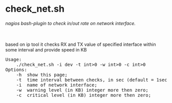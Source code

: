 # check_net.sh
<h6>nagios bash-plugin to check in/out rate on network interface.</h6>
<br />
based on ip tool it checks RX and TX value of specified interface within some interval and provide speed in KB
<pre>
Usage: 
	./check_net.sh -i dev -t int>0 -w int>0 -c int>0
Options:
	-h  show this page;
	-t  time interval between checks, in sec (default = 1sec);
	-i  name of network interface;
	-w  warning level (in KB) integer more then zero;
	-c  critical level (in KB) integer more then zero;
</pre>
